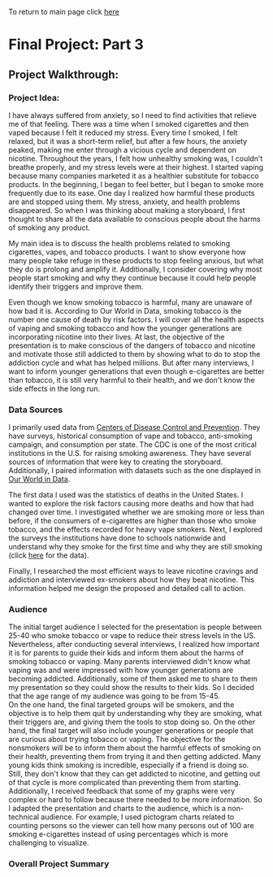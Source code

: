 To return to main page click [here](https://sbohljop.github.io/portfolio/) <br>

# Final Project: Part 3

## Project Walkthrough: 

### Project Idea: 
I have always suffered from anxiety, so I need to find activities that relieve me of that feeling. There was a time when I smoked cigarettes and then vaped because I felt it reduced my stress. Every time I smoked, I felt relaxed, but it was a short-term relief, but after a few hours, the anxiety peaked, making me enter through a vicious cycle and dependent on nicotine. Throughout the years, I felt how unhealthy smoking was, I couldn't breathe properly, and my stress levels were at their highest. I started vaping because many companies marketed it as a healthier substitute for tobacco products. In the beginning, I began to feel better, but I began to smoke more frequently due to its ease. One day I realized how harmful these products are and stopped using them. My stress, anxiety, and health problems disappeared. So when I was thinking about making a storyboard, I first thought to share all the data available to conscious people about the harms of smoking any product. 

My main idea is to discuss the health problems related to smoking cigarettes, vapes, and tobacco products. I want to show everyone how many people take refuge in these products to stop feeling anxious, but what they do is prolong and amplify it. Additionally, I consider covering why most people start smoking and why they continue because it could help people identify their triggers and improve them. 

Even though we know smoking tobacco is harmful, many are unaware of how bad it is. According to Our World in Data, smoking tobacco is the number one cause of death by risk factors. I will cover all the health aspects of vaping and smoking tobacco and how the younger generations are incorporating nicotine into their lives.
At last, the objective of the presentation is to make conscious of the dangers of tobacco and nicotine and motivate those still addicted to them by showing what to do to stop the addiction cycle and what has helped millions. But after many interviews, I want to inform younger generations that even though e-cigarettes are better than tobacco, it is still very harmful to their health, and we don't know the side effects in the long run. 


### Data Sources
I primarily used data from [Centers of Disease Control and Prevention](https://www.cdc.gov/tobacco/index.htm). They have surveys, historical consumption of vape and tobacco, anti-smoking campaign, and consumption per state. The CDC is one of the most critical institutions in the U.S. for raising smoking awareness. They have several sources of information that were key to creating the storyboard. Additionally, I paired information with datasets such as the one displayed in [Our World in Data](https://ourworldindata.org/smoking). 

The first data I used was the statistics of deaths in the United States. I wanted to explore the risk factors causing more deaths and how that had changed over time. I investigated whether we are smoking more or less than before, if the consumers of e-cigarettes are higher than those who smoke tobacco, and the effects recorded for heavy vape smokers. Next, I explored the surveys the institutions have done to schools nationwide and understand why they smoke for the first time and why they are still smoking (click [here](https://www.cdc.gov/tobacco/data_statistics/surveys/index.htm) for the data). 

Finally, I researched the most efficient ways to leave nicotine cravings and addiction and interviewed ex-smokers about how they beat nicotine. This information helped me design the proposed and detailed call to action.

### Audience
The initial target audience I selected for the presentation is people between 25-40 who smoke tobacco or vape to reduce their stress levels in the US. Nevertheless, after conducting several interviews, I realized how important it is for parents to guide their kids and inform them about the harms of smoking tobacco or vaping. Many parents interviewed didn't know what vaping was and were impressed with how younger generations are becoming addicted. Additionally, some of them asked me to share to them my presentation so they could show the results to their kids. So I decided that the age range of my audience was going to be from 15-45.<br>
On the one hand, the final targeted groups will be smokers, and the objective is to help them quit by understanding why they are smoking, what their triggers are, and giving them the tools to stop doing so. On the other hand, the final target will also include younger generations or people that are curious about trying tobacco or vaping. The objective for the nonsmokers will be to inform them about the harmful effects of smoking on their health, preventing them from trying it and then getting addicted. Many young kids think smoking is incredible, especially if a friend is doing so. Still, they don't know that they can get addicted to nicotine, and getting out of that cycle is more complicated than preventing them from starting. <br>
Additionally, I received feedback that some of my graphs were very complex or hard to follow because there needed to be more information. So I adapted the presentation and charts to the audience, which is a non-technical audience. For example, I used pictogram charts related to counting persons so the viewer can tell how many persons out of 100 are smoking e-cigarettes instead of using percentages which is more challenging to visualize.

### Overall Project Summary
